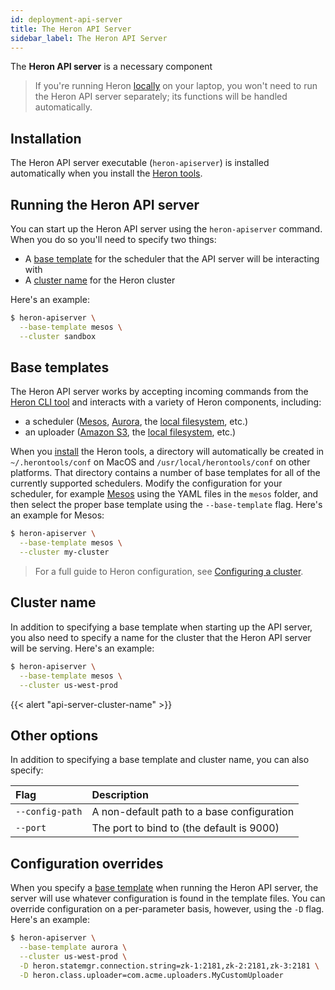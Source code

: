 ```yaml
---
id: deployment-api-server
title: The Heron API Server
sidebar_label: The Heron API Server
---
```

<!--
    Licensed to the Apache Software Foundation (ASF) under one
    or more contributor license agreements.  See the NOTICE file
    distributed with this work for additional information
    regarding copyright ownership.  The ASF licenses this file
    to you under the Apache License, Version 2.0 (the
    "License"); you may not use this file except in compliance
    with the License.  You may obtain a copy of the License at
      http://www.apache.org/licenses/LICENSE-2.0
    Unless required by applicable law or agreed to in writing,
    software distributed under the License is distributed on an
    "AS IS" BASIS, WITHOUT WARRANTIES OR CONDITIONS OF ANY
    KIND, either express or implied.  See the License for the
    specific language governing permissions and limitations
    under the License.
-->

The **Heron API server** is a necessary component

> If you're running Heron [locally](../../getting-started) on your laptop, you won't need to run the Heron API server separately; its functions will be handled automatically.

## Installation

The Heron API server executable (`heron-apiserver`) is installed automatically when you install the [Heron tools](getting-started-local-single-node#step-1-download-the-heron-tools).

## Running the Heron API server

You can start up the Heron API server using the `heron-apiserver` command. When you do so you'll need to specify two things:

* A [base template](#base-templates) for the scheduler that the API server will be interacting with
* A [cluster name](#cluster-name) for the Heron cluster

Here's an example:

```bash
$ heron-apiserver \
  --base-template mesos \
  --cluster sandbox
```

## Base templates

The Heron API server works by accepting incoming commands from the [Heron CLI tool](user-manuals-heron-cli) and interacts with a variety of Heron components, including:

* a scheduler ([Mesos](schedulers-mesos-local-mac), [Aurora](schedulers-aurora-cluster), the [local filesystem](schedulers-local), etc.)
* an uploader ([Amazon S3](uploaders-amazon-s3), the [local filesystem](uploaders-local-fs), etc.)

When you [install](#installation) the Heron tools, a directory will automatically be created in `~/.herontools/conf` on MacOS and `/usr/local/herontools/conf` on other platforms. That directory contains a number of base templates for all of the currently supported schedulers. Modify the configuration for your scheduler, for example [Mesos](schedulers-mesos-local-mac) using the YAML files in the `mesos` folder, and then select the proper base template using the `--base-template` flag. Here's an example for Mesos:

```bash
$ heron-apiserver \
  --base-template mesos \
  --cluster my-cluster
```

> For a full guide to Heron configuration, see [Configuring a cluster](cluster-config-overview).

## Cluster name

In addition to specifying a base template when starting up the API server, you also need to specify a name for the cluster that the Heron API server will be serving. Here's an example:

```bash
$ heron-apiserver \
  --base-template mesos \
  --cluster us-west-prod
```

{{< alert "api-server-cluster-name" >}}

## Other options

In addition to specifying a base template and cluster name, you can also specify:

Flag | Description
:----|:-----------
`--config-path` | A non-default path to a base configuration
`--port` | The port to bind to (the default is 9000)

## Configuration overrides

When you specify a [base template](#base-templates) when running the Heron API server, the server will use whatever configuration is found in the template files. You can override configuration on a per-parameter basis, however, using the `-D` flag. Here's an example:

```bash
$ heron-apiserver \
  --base-template aurora \
  --cluster us-west-prod \
  -D heron.statemgr.connection.string=zk-1:2181,zk-2:2181,zk-3:2181 \
  -D heron.class.uploader=com.acme.uploaders.MyCustomUploader
```